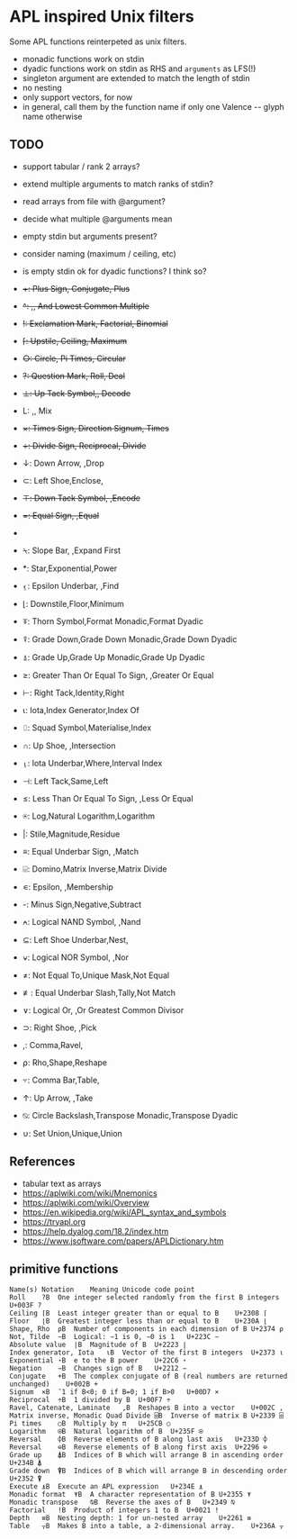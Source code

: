 # APL inspired Unix filters

Some APL functions reinterpeted as unix filters.

- monadic functions work on stdin
- dyadic functions work on stdin as RHS and `arguments` as LFS(!)
- singleton argument are extended to match the length of stdin
- no nesting
- only support vectors, for now
- in general, call them by the function name if only one Valence -- glyph name otherwise

## TODO

- support tabular / rank 2 arrays?
- extend multiple arguments to match ranks of stdin?
- read arrays from file with @argument?
- decide what multiple @arguments mean
- empty stdin but arguments present?
- consider naming (maximum / ceiling, etc)
- is empty stdin ok for dyadic functions? I think so?


- ~~+: Plus Sign, Conjugate, Plus~~
- ~~^: ,, And Lowest Common Multiple~~
- ~~!: Exclamation Mark, Factorial, Binomial~~
- ~~⌈: Upstile, Ceiling, Maximum~~
- ~~○: Circle, Pi Times, Circular~~
- ~~?: Question Mark, Roll, Deal~~
- ~~⊥: Up Tack Symbol,, Decode~~
- L: ,, Mix
- ~~×: Times Sign, Direction Signum, Times~~
- ~~÷: Divide Sign, Reciprocal, Divide~~
- ↓: Down Arrow, ,Drop
- ⊂: Left Shoe,Enclose,
- ~~⊤: Down Tack Symbol, ,Encode~~
- ~~=: Equal Sign, ,Equal~~
- ~~~: Tilde,Not,Without~~
- ⍀: Slope Bar, ,Expand First
- \*: Star,Exponential,Power
- ⍷: Epsilon Underbar, ,Find
- ⌊: Downstile,Floor,Minimum
- ⍕: Thorn Symbol,Format Monadic,Format Dyadic
- ⍒: Grade Down,Grade Down Monadic,Grade Down Dyadic
- ⍋: Grade Up,Grade Up Monadic,Grade Up Dyadic
- ≥: Greater Than Or Equal To Sign, ,Greater Or Equal
- ⊢: Right Tack,Identity,Right
- ⍳: Iota,Index Generator,Index Of
- ⌷: Squad Symbol,Materialise,Index
- ∩: Up Shoe, ,Intersection
- ⍸: Iota Underbar,Where,Interval Index
- ⊣: Left Tack,Same,Left
- ≤: Less Than Or Equal To Sign, ,Less Or Equal
- ⍟: Log,Natural Logarithm,Logarithm
- |: Stile,Magnitude,Residue
- ≡: Equal Underbar Sign, ,Match
- ⌹: Domino,Matrix Inverse,Matrix Divide
- ∊: Epsilon, ,Membership
- -: Minus Sign,Negative,Subtract
- ⍲: Logical NAND Symbol, ,Nand
- ⊆: Left Shoe Underbar,Nest,
- ⍱: Logical NOR Symbol, ,Nor
- ≠: Not Equal To,Unique Mask,Not Equal
- ≢: Equal Underbar Slash,Tally,Not Match
- ∨: Logical Or, ,Or Greatest Common Divisor
- ⊃: Right Shoe, ,Pick
- ,: Comma,Ravel,
- ⍴: Rho,Shape,Reshape
- ⍪: Comma Bar,Table,
- ↑: Up Arrow, ,Take
- ⍉: Circle Backslash,Transpose Monadic,Transpose Dyadic
- ∪: Set Union,Unique,Union

## References

- tabular text as arrays
- https://aplwiki.com/wiki/Mnemonics
- https://aplwiki.com/wiki/Overview
- https://en.wikipedia.org/wiki/APL_syntax_and_symbols
- https://tryapl.org
- https://help.dyalog.com/18.2/index.htm
- https://www.jsoftware.com/papers/APLDictionary.htm

## primitive functions


    Name(s)	Notation	Meaning	Unicode code point
    Roll	?B	One integer selected randomly from the first B integers	U+003F ?
    Ceiling	⌈B	Least integer greater than or equal to B	U+2308 ⌈
    Floor	⌊B	Greatest integer less than or equal to B	U+230A ⌊
    Shape, Rho	⍴B	Number of components in each dimension of B	U+2374 ⍴
    Not, Tilde	∼B	Logical: ∼1 is 0, ∼0 is 1	U+223C ∼
    Absolute value	∣B	Magnitude of B	U+2223 ∣
    Index generator, Iota	⍳B	Vector of the first B integers	U+2373 ⍳
    Exponential	⋆B	e to the B power	U+22C6 ⋆
    Negation	−B	Changes sign of B	U+2212 −
    Conjugate	+B	The complex conjugate of B (real numbers are returned unchanged)	U+002B +
    Signum	×B	¯1 if B<0; 0 if B=0; 1 if B>0	U+00D7 ×
    Reciprocal	÷B	1 divided by B	U+00F7 ÷
    Ravel, Catenate, Laminate	,B	Reshapes B into a vector	U+002C ,
    Matrix inverse, Monadic Quad Divide	⌹B	Inverse of matrix B	U+2339 ⌹
    Pi times	○B	Multiply by π	U+25CB ○
    Logarithm	⍟B	Natural logarithm of B	U+235F ⍟
    Reversal	⌽B	Reverse elements of B along last axis	U+233D ⌽
    Reversal	⊖B	Reverse elements of B along first axis	U+2296 ⊖
    Grade up	⍋B	Indices of B which will arrange B in ascending order	U+234B ⍋
    Grade down	⍒B	Indices of B which will arrange B in descending order	U+2352 ⍒
    Execute	⍎B	Execute an APL expression	U+234E ⍎
    Monadic format	⍕B	A character representation of B	U+2355 ⍕
    Monadic transpose	⍉B	Reverse the axes of B	U+2349 ⍉
    Factorial	!B	Product of integers 1 to B	U+0021 !
    Depth	≡B	Nesting depth: 1 for un-nested array	U+2261 ≡
    Table	⍪B	Makes B into a table, a 2-dimensional array.	U+236A ⍪
